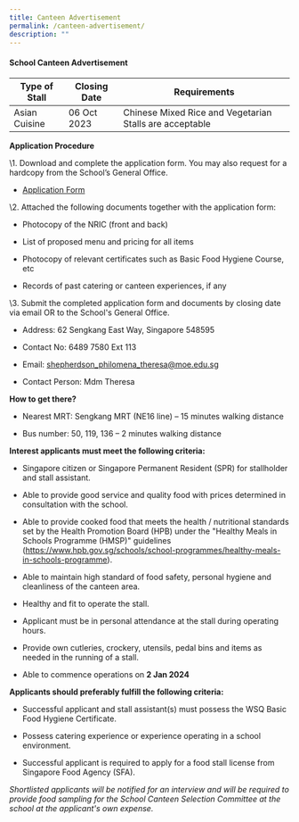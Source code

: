 ```yaml
---
title: Canteen Advertisement
permalink: /canteen-advertisement/
description: ""
---
```

#### **School Canteen Advertisement**

| Type of Stall | Closing Date | Requirements |
| -------- | ------- | -------- |
| Asian Cuisine   | 06 Oct 2023     | Chinese Mixed Rice and Vegetarian Stalls are acceptable     |


**Application Procedure**

\1. Download and complete the application form. You may also request for a hardcopy from the School’s General Office.

* [Application Form](/files/application%20form.pdf)

\2. Attached the following documents together with the application form:

* Photocopy of the NRIC (front and back)

* List of proposed menu and pricing for all items

* Photocopy of relevant certificates such as Basic Food Hygiene Course, etc

* Records of past catering or canteen experiences, if any

\3. Submit the completed application form and documents by closing date via email OR to the School's General Office.

* Address: 62 Sengkang East Way, Singapore 548595

* Contact No: 6489 7580 Ext 113

* Email: [shepherdson\_philomena\_theresa@moe.edu.sg](mailto:shepherdson_philomena_theresa@moe.edu.sg)

* Contact Person: Mdm Theresa

 
**How to get there?**

* Nearest MRT: Sengkang MRT (NE16 line) – 15 minutes walking distance

* Bus number: 50, 119, 136 – 2 minutes walking distance

**Interest applicants must meet the following criteria:**

* Singapore citizen or Singapore Permanent Resident (SPR) for stallholder and stall assistant.

* Able to provide good service and quality food with prices determined in consultation with the school.

* Able to provide cooked food that meets the health / nutritional standards set by the Health Promotion Board (HPB) under the "Healthy Meals in Schools Programme (HMSP)" guidelines (https://www.hpb.gov.sg/schools/school-programmes/healthy-meals-in-schools-programme).

* Able to maintain high standard of food safety, personal hygiene and cleanliness of the canteen area.

* Healthy and fit to operate the stall.

* Applicant must be in personal attendance at the stall during operating hours.

* Provide own cutleries, crockery, utensils, pedal bins and items as needed in the running of a stall.

* Able to commence operations on **2 Jan 2024**

**Applicants should preferably fulfill the following criteria:**

* Successful applicant and stall assistant(s) must possess the WSQ Basic Food Hygiene Certificate.

* Possess catering experience or experience operating in a school environment.

* Successful applicant is required to apply for a food stall license from Singapore Food Agency (SFA).

*Shortlisted applicants will be notified for an interview and will be required to provide food sampling for the School Canteen Selection Committee at the school at the applicant's own expense.*
